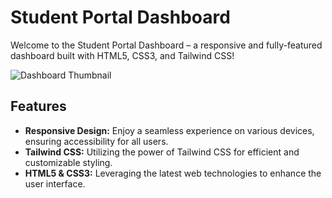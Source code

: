 # Student Portal Dashboard

Welcome to the Student Portal Dashboard – a responsive and fully-featured dashboard built with HTML5, CSS3, and Tailwind CSS!

![Dashboard Thumbnail](https://github.com/MuneebWaliKhan09/student-portal-dashboard/blob/main/public/student-portal.png?raw=true)

## Features

- **Responsive Design:** Enjoy a seamless experience on various devices, ensuring accessibility for all users.
- **Tailwind CSS:** Utilizing the power of Tailwind CSS for efficient and customizable styling.
- **HTML5 & CSS3:** Leveraging the latest web technologies to enhance the user interface.

